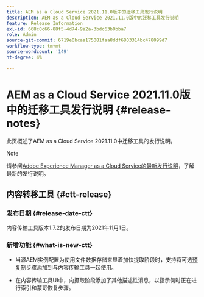 ```yaml
---
title: AEM as a Cloud Service 2021.11.0版中的迁移工具发行说明
description: AEM as a Cloud Service 2021.11.0版中的迁移工具发行说明
feature: Release Information
exl-id: 668c0c66-88f5-4d74-9a2a-3bdc63b0bba7
role: Admin
source-git-commit: 6719e0bcaa175081faa8ddf6803314bc478099d7
workflow-type: tm+mt
source-wordcount: '149'
ht-degree: 4%

---
```


# AEM as a Cloud Service 2021.11.0版中的迁移工具发行说明 {#release-notes}

此页概述了AEM as a Cloud Service 2021.11.0中迁移工具的发行说明。

>[!NOTE]
>
>请参阅[Adobe Experience Manager as a Cloud Service的最新发行说明](/help/release-notes/release-notes-cloud/release-notes-current.md)，了解最新的发行说明。

## 内容转移工具 {#ctt-release}

### 发布日期 {#release-date-ctt}

内容传输工具版本1.7.2的发布日期为2021年11月1日。

### 新增功能 {#what-is-new-ctt}

* 当源AEM实例配置为使用文件数据存储来显着加快提取阶段时，支持将可选[预复制](https://experienceleague.adobe.com/docs/experience-manager-cloud-service/moving/cloud-migration/content-transfer-tool/handling-large-content-repositories.html?lang=zh-Hans)步骤添加到与内容传输工具一起使用。

* 在内容传输工具UI中，向摄取阶段添加了其他描述性消息，以指示何时正在进行索引和蒙哥恢复步骤。
